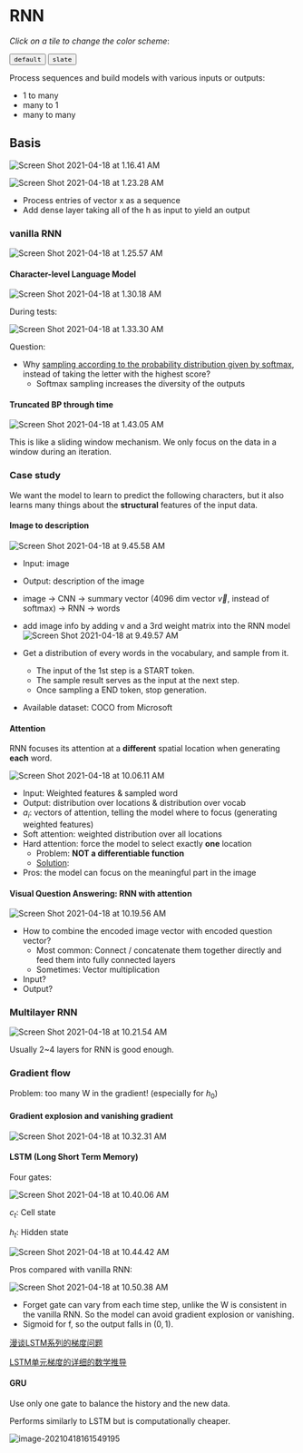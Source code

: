 # RNN

_Click on a tile to change the color scheme_:

<div class="tx-switch">
  <button data-md-color-scheme="default"><code>default</code></button>
  <button data-md-color-scheme="slate"><code>slate</code></button>
</div>

<script>
  var buttons = document.querySelectorAll("button[data-md-color-scheme]")
  buttons.forEach(function(button) {
    button.addEventListener("click", function() {
      var attr = this.getAttribute("data-md-color-scheme")
      document.body.setAttribute("data-md-color-scheme", attr)
      var name = document.querySelector("#__code_0 code span:nth-child(7)")
      name.textContent = attr
    })
  })
</script>
Process sequences and build models with various inputs or outputs:

- 1 to many
- many to 1
- many to many

## Basis

![Screen Shot 2021-04-18 at 1.16.41 AM](RNN.assets/Screen%20Shot%202021-04-18%20at%201.16.41%20AM.png)



![Screen Shot 2021-04-18 at 1.23.28 AM](RNN.assets/Screen%20Shot%202021-04-18%20at%201.23.28%20AM.png)

- Process entries of vector x as a sequence
- Add dense layer taking all of the h as input to yield an output

### vanilla RNN

![Screen Shot 2021-04-18 at 1.25.57 AM](RNN.assets/Screen%20Shot%202021-04-18%20at%201.25.57%20AM.png)

#### Character-level Language Model

![Screen Shot 2021-04-18 at 1.30.18 AM](RNN.assets/Screen%20Shot%202021-04-18%20at%201.30.18%20AM.png)

During tests:

![Screen Shot 2021-04-18 at 1.33.30 AM](RNN.assets/Screen%20Shot%202021-04-18%20at%201.33.30%20AM.png)

Question:

- Why <u>sampling according to the probability distribution given by softmax</u>, instead of taking the letter with the highest score?
  - Softmax sampling increases the diversity of the outputs

#### Truncated BP through time

![Screen Shot 2021-04-18 at 1.43.05 AM](RNN.assets/Screen%20Shot%202021-04-18%20at%201.43.05%20AM.png)

This is like a sliding window mechanism. We only focus on the data in a window during an iteration.

### Case study

We want the model to learn to predict the following characters, but it also learns many things about the **structural** features of the input data.

#### Image to description



![Screen Shot 2021-04-18 at 9.45.58 AM](RNN.assets/Screen%20Shot%202021-04-18%20at%209.45.58%20AM.png)

- Input: image
- Output: description of the image
- image -> CNN -> summary vector (4096 dim vector $\vec{v}$, instead of softmax) -> RNN -> words
- add image info by adding v and a 3rd weight matrix into the RNN model![Screen Shot 2021-04-18 at 9.49.57 AM](RNN.assets/Screen%20Shot%202021-04-18%20at%209.49.57%20AM.png)

- Get a distribution of every words in the vocabulary, and sample from it.
  - The input of the 1st step is a START token.
  - The sample result serves as the input at the next step.
  - Once sampling a END token, stop generation.
- Available dataset: COCO from Microsoft

#### Attention

RNN focuses its attention at a **different** spatial location when generating **each** word.

![Screen Shot 2021-04-18 at 10.06.11 AM](RNN.assets/Screen%20Shot%202021-04-18%20at%2010.06.11%20AM.png)

- Input: Weighted features & sampled word
- Output: distribution over locations & distribution over vocab
- $a_i$: vectors of attention, telling the model where to focus (generating weighted features)
- Soft attention: weighted distribution over all locations
- Hard attention: force the model to select exactly **one** location
  - Problem: **NOT a differentiable function**
  - <u>Solution</u>: 
- Pros: the model can focus on the meaningful part in the image

#### Visual Question Answering: RNN with attention

![Screen Shot 2021-04-18 at 10.19.56 AM](RNN.assets/Screen%20Shot%202021-04-18%20at%2010.19.56%20AM.png)

- How to combine the encoded image vector with encoded question vector?
  - Most common: Connect / concatenate them together directly and feed them into fully connected layers
  - Sometimes: Vector multiplication
- Input?
- Output?

### Multilayer RNN

![Screen Shot 2021-04-18 at 10.21.54 AM](RNN.assets/Screen%20Shot%202021-04-18%20at%2010.21.54%20AM.png)

Usually 2~4 layers for RNN is good enough.

### Gradient flow

Problem: too many W in the gradient! (especially for $h_0$)

#### Gradient explosion and vanishing gradient

![Screen Shot 2021-04-18 at 10.32.31 AM](RNN.assets/Screen%20Shot%202021-04-18%20at%2010.32.31%20AM.png)

#### LSTM (Long Short Term Memory)

Four gates:

![Screen Shot 2021-04-18 at 10.40.06 AM](RNN.assets/Screen%20Shot%202021-04-18%20at%2010.40.06%20AM.png)

$c_t$: Cell state

$h_t$: Hidden state

![Screen Shot 2021-04-18 at 10.44.42 AM](RNN.assets/Screen%20Shot%202021-04-18%20at%2010.44.42%20AM.png)

Pros compared with vanilla RNN:

![Screen Shot 2021-04-18 at 10.50.38 AM](RNN.assets/Screen%20Shot%202021-04-18%20at%2010.50.38%20AM.png)

- Forget gate can vary from each time step, unlike the W is consistent in the vanilla RNN. So the model can avoid gradient explosion or vanishing.
- Sigmoid for f, so the output falls in $(0, 1)$.

[漫谈LSTM系列的梯度问题](https://zhuanlan.zhihu.com/p/36101196)

[LSTM单元梯度的详细的数学推导](https://blog.csdn.net/deephub/article/details/107033684)

#### GRU

Use only one gate to balance the history and the new data.

Performs similarly to LSTM but is computationally cheaper.

![image-20210418161549195](RNN.assets/image-20210418161549195.png)

